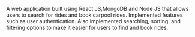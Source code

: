 A web application built using React JS,MongoDB and Node JS that allows users to search for rides and book carpool rides. Implemented features such as user authentication. Also implemented searching, sorting, and filtering options to make it easier for users to find and book rides.
